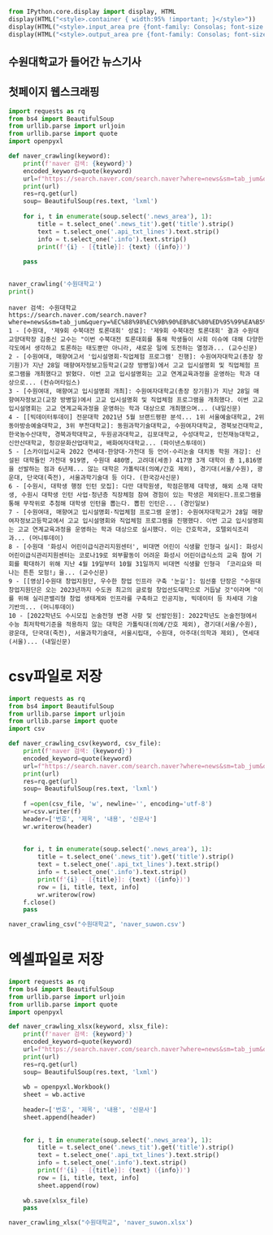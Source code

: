 ```python
from IPython.core.display import display, HTML
display(HTML("<style>.container { width:95% !important; }</style>"))
display(HTML("<style>.input_area pre {font-family: Consolas; font-size: 20pt; line-height: 140%;}</style>"))
display(HTML("<style>.output_area pre {font-family: Consolas; font-size: 20pt; line-height: 140%;}</style>"))
```


<style>.container { width:95% !important; }</style>



<style>.input_area pre {font-family: Consolas; font-size: 20pt; line-height: 140%;}</style>



<style>.output_area pre {font-family: Consolas; font-size: 20pt; line-height: 140%;}</style>


## 수원대학교가 들어간 뉴스기사 
## 첫페이지 웹스크래핑


```python
import requests as rq
from bs4 import BeautifulSoup
from urllib.parse import urljoin
from urllib.parse import quote
import openpyxl

def naver_crawling(keyword):
    print(f'naver 검색: {keyword}')
    encoded_keyword=quote(keyword)
    url=f"https://search.naver.com/search.naver?where=news&sm=tab_jum&query={encoded_keyword}"
    print(url)
    res=rq.get(url)
    soup= BeautifulSoup(res.text, 'lxml')
    
    for i, t in enumerate(soup.select('.news_area'), 1):
        title = t.select_one('.news_tit').get('title').strip()
        text = t.select_one('.api_txt_lines').text.strip()
        info = t.select_one('.info').text.strip()
        print(f'{i} - [{title}]: {text} ({info})')
        
    pass

   
naver_crawling('수원대학교')
print()


```

    naver 검색: 수원대학교
    https://search.naver.com/search.naver?where=news&sm=tab_jum&query=%EC%88%98%EC%9B%90%EB%8C%80%ED%95%99%EA%B5%90
    1 - [수원대, '제9회 수북대전 토론대회' 성료]: '제9회 수북대전 토론대회' 결과 수원대 교양대학장 김중신 교수는 "이번 수북대전 토론대회를 통해 학생들이 사회 이슈에 대해 다양한 각도에서 생각하고 토론하는 태도뿐만 아니라, 새로운 일에 도전하는 열정과... (교수신문)
    2 - [수원여대, 매향여고서 '입시설명회·직업체험 프로그램' 진행]: 수원여자대학교(총장 장기원)가 지난 28일 매향여자정보고등학교(교장 방병일)에서 고교 입시설명회 및 직업체험 프로그램을 개최했다고 밝혔다. 이번 고교 입시설명회는 고교 연계교육과정을 운영하는 학과 대상으로... (컨슈머타임스)
    3 - [수원여대, 매향여고 입시설명회 개최]: 수원여자대학교(총장 장기원)가 지난 28일 매향여자정보고(교장 방병일)에서 고교 입시설명회 및 직업체험 프로그램을 개최했다. 이번 고교 입시설명회는 고교 연계교육과정을 운영하는 학과 대상으로 개최했으며... (내일신문)
    4 - [[빅데이터투데이] 전문대학 2021년 5월 브랜드평판 분석... 1위 서울예술대학교, 2위 동아방송예술대학교, 3위 부천대학교]: 동원과학기술대학교, 수원여자대학교, 경북보건대학교, 한국농수산대학, 경북과학대학교, 두원공과대학교, 김포대학교, 수성대학교, 인천재능대학교, 신안산대학교, 청강문화산업대학교, 배화여자대학교... (파이낸스투데이)
    5 - [스카이입시교육 2022 연세대·한양대·가천대 등 언어·수리논술 대치동 학원 개강]: 신설된 대학들인 가천대 919명, 수원대 480명, 고려대(세종) 417명 3개 대학이 총 1,816명을 선발하는 점과 6년제... 않는 대학은 가톨릭대(의예/간호 제외), 경기대(서울/수원), 광운대, 단국대(죽전), 서울과학기술대 등 이다. (한국강사신문)
    6 - [수원시, 대학생 행정 인턴 모집]: 다만 대학원생, 학점은행제 대학생, 해외 소재 대학생, 수원시 대학생 인턴 사업·청년층 직장체험 참여 경험이 있는 학생은 제외된다.프로그램을 통해 무작위로 추첨해 대학생 인턴을 뽑는다. 뽑힌 인턴은... (경인일보)
    7 - [수원여대, 매향여고 입시설명회·직업체험 프로그램 운영]: 수원여자대학교가 28일 매향여자정보고등학교에서 고교 입시설명회와 직업체험 프로그램을 진행했다. 이번 고교 입시설명회는 고교 연계교육과정을 운영하는 학과 대상으로 실시했다. 이는 간호학과, 호텔외식조리과... (머니투데이)
    8 - [수원대 '화성시 어린이급식관리지원센터', 비대면 어린이 식생활 인형극 실시]: 화성시 어린이급식관리지원센터는 코로나19로 외부활동이 어려운 화성시 어린이급식소의 교육 참여 기회를 확대하기 위해 지난 4월 19일부터 10월 31일까지 비대면 식생활 인형극 「코리요와 떠나는 튼튼 모험!」을... (교수신문)
    9 - [[영상]수원대 창업지원단, 우수한 창업 인프라 구축 '눈길']: 임선홍 단장은 "수원대 창업지원단은 오는 2023년까지 수도권 최고의 글로컬 창업선도대학으로 거듭날 것"이라며 "이를 위해 실리콘밸리형 창업 생태계와 인프라를 구축하고 인공지능, 빅데이터 등 차세대 기술 기반의... (머니투데이)
    10 - [2022학년도 수시모집 논술전형 변경 사항 및 선발인원]: 2022학년도 논술전형에서 수능 최저학력기준을 적용하지 않는 대학은 가톨릭대(의예/간호 제외), 경기대(서울/수원), 광운대, 단국대(죽전), 서울과학기술대, 서울시립대, 수원대, 아주대(의학과 제외), 연세대(서울)... (내일신문)
    
    

# csv파일로 저장


```python
import requests as rq
from bs4 import BeautifulSoup
from urllib.parse import urljoin
from urllib.parse import quote
import csv

def naver_crawling_csv(keyword, csv_file):
    print(f'naver 검색: {keyword}')
    encoded_keyword=quote(keyword)
    url=f"https://search.naver.com/search.naver?where=news&sm=tab_jum&query={encoded_keyword}"
    print(url)
    res=rq.get(url)
    soup= BeautifulSoup(res.text, 'lxml')
    
    f =open(csv_file, 'w', newline='', encoding='utf-8')
    wr=csv.writer(f)
    header=['번호', '제목', '내용', '신문사']
    wr.writerow(header)
    
    
    for i, t in enumerate(soup.select('.news_area'), 1):
        title = t.select_one('.news_tit').get('title').strip()
        text = t.select_one('.api_txt_lines').text.strip()
        info = t.select_one('.info').text.strip()
        print(f'{i} - [{title}]: {text} ({info})')
        row = [i, title, text, info]
        wr.writerow(row)
    f.close()
    pass

naver_crawling_csv("수원대학교", 'naver_suwon.csv')
```

# 엑셀파일로 저장


```python
import requests as rq
from bs4 import BeautifulSoup
from urllib.parse import urljoin
from urllib.parse import quote
import openpyxl

def naver_crawling_xlsx(keyword, xlsx_file):
    print(f'naver 검색: {keyword}')
    encoded_keyword=quote(keyword)
    url=f"https://search.naver.com/search.naver?where=news&sm=tab_jum&query={encoded_keyword}"
    print(url)
    res=rq.get(url)
    soup= BeautifulSoup(res.text, 'lxml')
    
    wb = openpyxl.Workbook()
    sheet = wb.active
    
    header=['번호', '제목', '내용', '신문사']
    sheet.append(header)
    
    
    for i, t in enumerate(soup.select('.news_area'), 1):
        title = t.select_one('.news_tit').get('title').strip()
        text = t.select_one('.api_txt_lines').text.strip()
        info = t.select_one('.info').text.strip()
        print(f'{i} - [{title}]: {text} ({info})')
        row = [i, title, text, info]
        sheet.append(row)
        
    wb.save(xlsx_file)
    pass

naver_crawling_xlsx("수원대학교", 'naver_suwon.xlsx')
```
